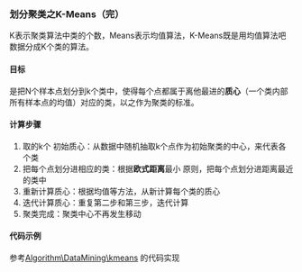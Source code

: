 ### 划分聚类之K-Means（完）

K表示聚类算法中类的个数，Means表示均值算法，K-Means既是用均值算法吧数据分成K个类的算法。

#### 目标

是把N个样本点划分到k个类中，使得每个点都属于离他最进的**质心**（一个类内部所有样本点的均值）对应的类，以之作为聚类的标准。

#### 计算步骤

1. 取的k个 初始质心：从数据中随机抽取k个点作为初始聚类的中心，来代表各个类
2. 把每个点划分进相应的类：根据**欧式距离**最小 原则，把每个点划分进距离最近 的类中
3. 重新计算质心：根据均值等方法，从新计算每个类的质心
4. 迭代计算质心：重复第二步和第三步，迭代计算
5. 聚类完成：聚类中心不再发生移动

#### 代码示例

参考[Algorithm\DataMining\kmeans](https://github.com/anzhiyi1988/Algorithm) 的代码实现
